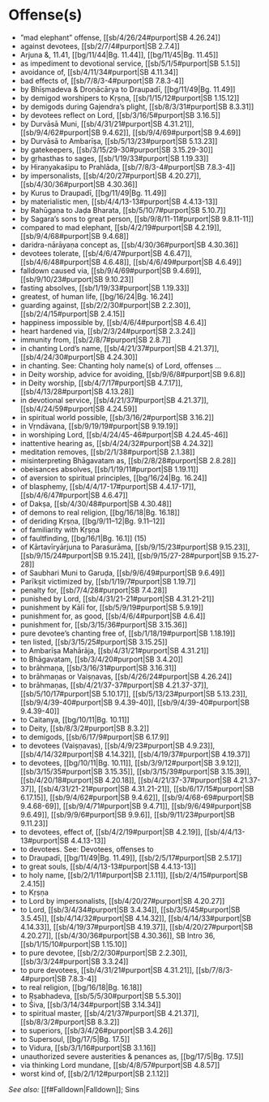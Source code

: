 # Offense(s)

* ”mad elephant” offense, [[sb/4/26/24#purport|SB 4.26.24]]
* against devotees, [[sb/2/7/4#purport|SB 2.7.4]]
* Arjuna &,  11.41, [[bg/11/44|Bg. 11.44]], [[bg/11/45|Bg. 11.45]]
* as impediment to devotional service, [[sb/5/1/5#purport|SB 5.1.5]]
* avoidance of, [[sb/4/11/34#purport|SB 4.11.34]]
* bad effects of, [[sb/7/8/3-4#purport|SB 7.8.3-4]]
* by Bhīṣmadeva & Droṇācārya to Draupadī, [[bg/11/49|Bg. 11.49]]
* by demigod worshipers to Kṛṣṇa, [[sb/1/15/12#purport|SB 1.15.12]]
* by demigods during Gajendra’s plight, [[sb/8/3/31#purport|SB 8.3.31]]
* by devotees reflect on Lord, [[sb/3/16/5#purport|SB 3.16.5]]
* by Durvāsā Muni, [[sb/4/31/21#purport|SB 4.31.21]], [[sb/9/4/62#purport|SB 9.4.62]], [[sb/9/4/69#purport|SB 9.4.69]]
* by Durvāsā to Ambarīṣa, [[sb/5/13/23#purport|SB 5.13.23]]
* by gatekeepers, [[sb/3/15/29-30#purport|SB 3.15.29-30]]
* by gṛhasthas to sages, [[sb/1/19/33#purport|SB 1.19.33]]
* by Hiraṇyakaśipu to Prahlāda, [[sb/7/8/3-4#purport|SB 7.8.3-4]]
* by impersonalists, [[sb/4/20/27#purport|SB 4.20.27]], [[sb/4/30/36#purport|SB 4.30.36]]
* by Kurus to Draupadī, [[bg/11/49|Bg. 11.49]]
* by materialistic men, [[sb/4/4/13-13#purport|SB 4.4.13-13]]
* by Rahūgaṇa to Jaḍa Bharata, [[sb/5/10/7#purport|SB 5.10.7]]
* by Sagara’s sons to great person, [[sb/9/8/11-11#purport|SB 9.8.11-11]]
* compared to mad elephant, [[sb/4/2/19#purport|SB 4.2.19]], [[sb/9/4/68#purport|SB 9.4.68]]
* daridra-nārāyaṇa concept as, [[sb/4/30/36#purport|SB 4.30.36]]
* devotees tolerate, [[sb/4/6/47#purport|SB 4.6.47]], [[sb/4/6/48#purport|SB 4.6.48]], [[sb/4/6/49#purport|SB 4.6.49]]
* falldown caused via, [[sb/9/4/69#purport|SB 9.4.69]], [[sb/9/10/23#purport|SB 9.10.23]]
* fasting absolves, [[sb/1/19/33#purport|SB 1.19.33]]
* greatest, of human life, [[bg/16/24|Bg. 16.24]]
* guarding against, [[sb/2/2/30#purport|SB 2.2.30]], [[sb/2/4/15#purport|SB 2.4.15]]
* happiness impossible by, [[sb/4/6/4#purport|SB 4.6.4]]
* heart hardened via, [[sb/2/3/24#purport|SB 2.3.24]]
* immunity from, [[sb/2/8/7#purport|SB 2.8.7]]
* in chanting Lord’s name, [[sb/4/21/37#purport|SB 4.21.37]], [[sb/4/24/30#purport|SB 4.24.30]]
* in chanting. See: Chanting holy name(s) of Lord, offenses ... 
* in Deity worship, advice for avoiding, [[sb/9/6/8#purport|SB 9.6.8]]
* in Deity worship, [[sb/4/7/17#purport|SB 4.7.17]], [[sb/4/13/28#purport|SB 4.13.28]]
* in devotional service, [[sb/4/21/37#purport|SB 4.21.37]], [[sb/4/24/59#purport|SB 4.24.59]]
* in spiritual world possible, [[sb/3/16/2#purport|SB 3.16.2]]
* in Vṛndāvana, [[sb/9/19/19#purport|SB 9.19.19]]
* in worshiping Lord, [[sb/4/24/45-46#purport|SB 4.24.45-46]]
* inattentive hearing as, [[sb/4/24/32#purport|SB 4.24.32]]
* meditation removes, [[sb/2/1/38#purport|SB 2.1.38]]
* misinterpreting Bhāgavatam as, [[sb/2/8/28#purport|SB 2.8.28]]
* obeisances absolves, [[sb/1/19/11#purport|SB 1.19.11]]
* of aversion to spiritual principles, [[bg/16/24|Bg. 16.24]]
* of blasphemy, [[sb/4/4/17-17#purport|SB 4.4.17-17]], [[sb/4/6/47#purport|SB 4.6.47]]
* of Dakṣa, [[sb/4/30/48#purport|SB 4.30.48]]
* of demons to real religion, [[bg/16/18|Bg. 16.18]]
* of deriding Kṛṣṇa, [[bg/9/11–12|Bg. 9.11–12]]
* of familiarity with Kṛṣṇa 
* of faultfinding, [[bg/16/1|Bg. 16.1]] (15)
* of Kārtavīryārjuna to Paraśurāma, [[sb/9/15/23#purport|SB 9.15.23]], [[sb/9/15/24#purport|SB 9.15.24]], [[sb/9/15/27-28#purport|SB 9.15.27-28]]
* of Saubhari Muni to Garuḍa, [[sb/9/6/49#purport|SB 9.6.49]]
* Parīkṣit victimized by, [[sb/1/19/7#purport|SB 1.19.7]]
* penalty for, [[sb/7/4/28#purport|SB 7.4.28]]
* punished by Lord, [[sb/4/31/21-21#purport|SB 4.31.21-21]]
* punishment by Kālī for, [[sb/5/9/19#purport|SB 5.9.19]]
* punishment for, as good, [[sb/4/6/4#purport|SB 4.6.4]]
* punishment for, [[sb/3/15/36#purport|SB 3.15.36]]
* pure devotee’s chanting free of, [[sb/1/18/19#purport|SB 1.18.19]]
* ten listed, [[sb/3/15/25#purport|SB 3.15.25]]
* to Ambarīṣa Mahārāja, [[sb/4/31/21#purport|SB 4.31.21]]
* to Bhāgavatam, [[sb/3/4/20#purport|SB 3.4.20]]
* to brāhmaṇa, [[sb/3/16/31#purport|SB 3.16.31]]
* to brāhmaṇas or Vaiṣṇavas, [[sb/4/26/24#purport|SB 4.26.24]]
* to brāhmaṇas, [[sb/4/21/37-37#purport|SB 4.21.37-37]], [[sb/5/10/17#purport|SB 5.10.17]], [[sb/5/13/23#purport|SB 5.13.23]], [[sb/9/4/39-40#purport|SB 9.4.39-40]], [[sb/9/4/39-40#purport|SB 9.4.39-40]]
* to Caitanya, [[bg/10/11|Bg. 10.11]]
* to Deity, [[sb/8/3/2#purport|SB 8.3.2]]
* to demigods, [[sb/6/17/9#purport|SB 6.17.9]]
* to devotees (Vaiṣṇavas), [[sb/4/9/23#purport|SB 4.9.23]], [[sb/4/14/32#purport|SB 4.14.32]], [[sb/4/19/37#purport|SB 4.19.37]]
* to devotees, [[bg/10/11|Bg. 10.11]], [[sb/3/9/12#purport|SB 3.9.12]], [[sb/3/15/35#purport|SB 3.15.35]], [[sb/3/15/39#purport|SB 3.15.39]], [[sb/4/20/18#purport|SB 4.20.18]], [[sb/4/21/37-37#purport|SB 4.21.37-37]], [[sb/4/31/21-21#purport|SB 4.31.21-21]], [[sb/6/17/15#purport|SB 6.17.15]], [[sb/9/4/62#purport|SB 9.4.62]], [[sb/9/4/68-69#purport|SB 9.4.68-69]], [[sb/9/4/71#purport|SB 9.4.71]], [[sb/9/6/49#purport|SB 9.6.49]], [[sb/9/9/6#purport|SB 9.9.6]], [[sb/9/11/23#purport|SB 9.11.23]]
* to devotees, effect of, [[sb/4/2/19#purport|SB 4.2.19]], [[sb/4/4/13-13#purport|SB 4.4.13-13]]
* to devotees. See: Devotees, offenses to 
* to Draupadī, [[bg/11/49|Bg. 11.49]], [[sb/2/5/17#purport|SB 2.5.17]]
* to great souls, [[sb/4/4/13-13#purport|SB 4.4.13-13]]
* to holy name, [[sb/2/1/11#purport|SB 2.1.11]], [[sb/2/4/15#purport|SB 2.4.15]]
* to Kṛṣṇa 
* to Lord by impersonalists, [[sb/4/20/27#purport|SB 4.20.27]]
* to Lord, [[sb/3/4/34#purport|SB 3.4.34]], [[sb/3/5/45#purport|SB 3.5.45]], [[sb/4/14/32#purport|SB 4.14.32]], [[sb/4/14/33#purport|SB 4.14.33]], [[sb/4/19/37#purport|SB 4.19.37]], [[sb/4/20/27#purport|SB 4.20.27]], [[sb/4/30/36#purport|SB 4.30.36]], SB Intro 36, [[sb/1/15/10#purport|SB 1.15.10]]
* to pure devotee, [[sb/2/2/30#purport|SB 2.2.30]], [[sb/3/3/24#purport|SB 3.3.24]]
* to pure devotees, [[sb/4/31/21#purport|SB 4.31.21]], [[sb/7/8/3-4#purport|SB 7.8.3-4]]
* to real religion, [[bg/16/18|Bg. 16.18]]
* to Ṛṣabhadeva, [[sb/5/5/30#purport|SB 5.5.30]]
* to Śiva, [[sb/3/14/34#purport|SB 3.14.34]]
* to spiritual master, [[sb/4/21/37#purport|SB 4.21.37]], [[sb/8/3/2#purport|SB 8.3.2]]
* to superiors, [[sb/3/4/26#purport|SB 3.4.26]]
* to Supersoul, [[bg/17/5|Bg. 17.5]]
* to Vidura, [[sb/3/1/16#purport|SB 3.1.16]]
* unauthorized severe austerities & penances as, [[bg/17/5|Bg. 17.5]]
* via thinking Lord mundane, [[sb/4/8/57#purport|SB 4.8.57]]
* worst kind of, [[sb/2/1/12#purport|SB 2.1.12]]

*See also:* [[f#Falldown|Falldown]]; Sins
